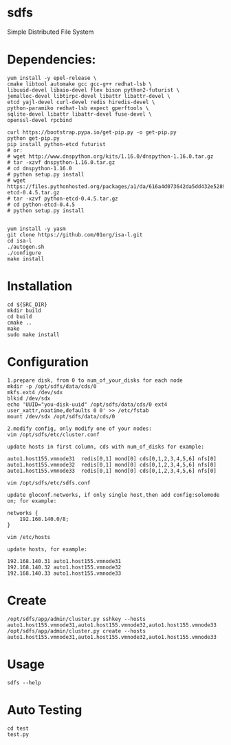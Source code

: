 # sdfs

Simple Distributed File System

Dependencies:
===========================================================
    yum install -y epel-release \
    cmake libtool automake gcc gcc-g++ redhat-lsb \
    libuuid-devel libaio-devel flex bison python2-futurist \
    jemalloc-devel libtirpc-devel libattr libattr-devel \
    etcd yajl-devel curl-devel redis hiredis-devel \
    python-paramiko redhat-lsb expect gperftools \
    sqlite-devel libattr libattr-devel fuse-devel \
    openssl-devel rpcbind

    curl https://bootstrap.pypa.io/get-pip.py -o get-pip.py
    python get-pip.py
    pip install python-etcd futurist
    # or:
    # wget http://www.dnspython.org/kits/1.16.0/dnspython-1.16.0.tar.gz
    # tar -xzvf dnspython-1.16.0.tar.gz
    # cd dnspython-1.16.0
    # python setup.py install
    # wget https://files.pythonhosted.org/packages/a1/da/616a4d073642da5dd432e5289b7c1cb0963cc5dde23d1ecb8d726821ab41/python-etcd-0.4.5.tar.gz
    # tar -xzvf python-etcd-0.4.5.tar.gz
    # cd python-etcd-0.4.5
    # python setup.py install


    yum install -y yasm
    git clone https://github.com/01org/isa-l.git
    cd isa-l
    ./autogen.sh 
    ./configure 
    make install

Installation
===========================================================
    cd ${SRC_DIR}
    mkdir build
    cd build
    cmake ..
    make
    sudo make install

Configuration
===========================================================
    1.prepare disk, from 0 to num_of_your_disks for each node
    mkdir -p /opt/sdfs/data/cds/0
    mkfs.ext4 /dev/sdx
    blkid /dev/sdx
    echo 'UUID="you-disk-uuid" /opt/sdfs/data/cds/0 ext4 user_xattr,noatime,defaults 0 0' >> /etc/fstab
    mount /dev/sdx /opt/sdfs/data/cds/0

    2.modify config, only modify one of your nodes:
    vim /opt/sdfs/etc/cluster.conf

    update hosts in first column, cds with num_of_disks for example:

    auto1.host155.vmnode31  redis[0,1] mond[0] cds[0,1,2,3,4,5,6] nfs[0]
    auto1.host155.vmnode32  redis[0,1] mond[0] cds[0,1,2,3,4,5,6] nfs[0]
    auto1.host155.vmnode33  redis[0,1] mond[0] cds[0,1,2,3,4,5,6] nfs[0]

    vim /opt/sdfs/etc/sdfs.conf 

    update gloconf.networks, if only single host,then add config:solomode on; for example:

    networks {
        192.168.140.0/8;
    }

    vim /etc/hosts

    update hosts, for example:

    192.168.140.31 auto1.host155.vmnode31
    192.168.140.32 auto1.host155.vmnode32
    192.168.140.33 auto1.host155.vmnode33


Create
===========================================================

    /opt/sdfs/app/admin/cluster.py sshkey --hosts auto1.host155.vmnode31,auto1.host155.vmnode32,auto1.host155.vmnode33
    /opt/sdfs/app/admin/cluster.py create --hosts auto1.host155.vmnode31,auto1.host155.vmnode32,auto1.host155.vmnode33

Usage
===========================================================

    sdfs --help

Auto Testing
===========================================================
    cd test
    test.py
